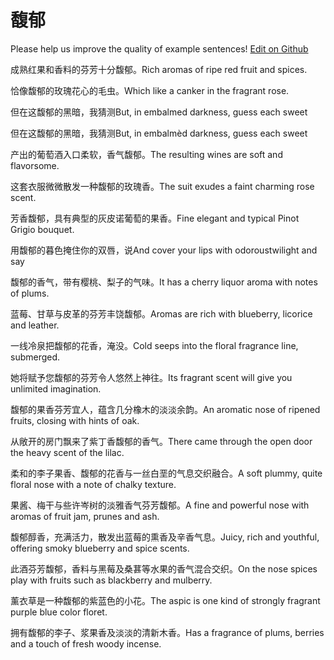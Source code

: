 # 馥郁

Please help us improve the quality of example sentences! [Edit on Github](https://github.com/jiyushe/jiyu-example-sentence-source/blob/main/chinese/fuyu_2.md)

<p><span class="chinese">成熟红果和香料的芬芳十分馥郁。</span><span class="english">Rich aromas of ripe red fruit and spices.</span></p>

<p><span class="chinese">恰像馥郁的玫瑰花心的毛虫。</span><span class="english">Which like a canker in the fragrant rose.</span></p>

<p><span class="chinese">但在这馥郁的黑暗，我猜测</span><span class="english">But, in embalmed darkness, guess each sweet</span></p>

<p><span class="chinese">但在这馥郁的黑暗，我猜测</span><span class="english">But, in embalmèd darkness, guess each sweet</span></p>

<p><span class="chinese">产出的葡萄酒入口柔软，香气馥郁。</span><span class="english">The resulting wines are soft and flavorsome.</span></p>

<p><span class="chinese">这套衣服微微散发一种馥郁的玫瑰香。</span><span class="english">The suit exudes a faint charming rose scent.</span></p>

<p><span class="chinese">芳香馥郁，具有典型的灰皮诺葡萄的果香。</span><span class="english">Fine elegant and typical Pinot Grigio bouquet.</span></p>

<p><span class="chinese">用馥郁的暮色掩住你的双唇，说</span><span class="english">And cover your lips with odoroustwilight and say</span></p>

<p><span class="chinese">馥郁的香气，带有樱桃、梨子的气味。</span><span class="english">It has a cherry liquor aroma with notes of plums.</span></p>

<p><span class="chinese">蓝莓、甘草与皮革的芬芳丰饶馥郁。</span><span class="english">Aromas are rich with blueberry, licorice and leather.</span></p>

<p><span class="chinese">一线冷泉把馥郁的花香，淹没。</span><span class="english">Cold seeps into the floral fragrance line, submerged.</span></p>

<p><span class="chinese">她将赋予您馥郁的芬芳令人悠然上神往。</span><span class="english">Its fragrant scent will give you unlimited imagination.</span></p>

<p><span class="chinese">馥郁的果香芬芳宜人，蕴含几分橡木的淡淡余韵。</span><span class="english">An aromatic nose of ripened fruits, closing with hints of oak.</span></p>

<p><span class="chinese">从敞开的房门飘来了紫丁香馥郁的香气。</span><span class="english">There came through the open door the heavy scent of the lilac.</span></p>

<p><span class="chinese">柔和的李子果香、馥郁的花香与一丝白垩的气息交织融合。</span><span class="english">A soft plummy, quite floral nose with a note of chalky texture.</span></p>

<p><span class="chinese">果酱、梅干与些许岑树的淡雅香气芬芳馥郁。</span><span class="english">A fine and powerful nose with aromas of fruit jam, prunes and ash.</span></p>

<p><span class="chinese">馥郁醇香，充满活力，散发出蓝莓的熏香及辛香气息。</span><span class="english">Juicy, rich and youthful, offering smoky blueberry and spice scents.</span></p>

<p><span class="chinese">此酒芬芳馥郁，香料与黑莓及桑葚等水果的香气混合交织。</span><span class="english">On the nose spices play with fruits such as blackberry and mulberry.</span></p>

<p><span class="chinese">薰衣草是一种馥郁的紫蓝色的小花。</span><span class="english">The aspic is one kind of strongly fragrant purple blue color floret.</span></p>

<p><span class="chinese">拥有馥郁的李子、浆果香及淡淡的清新木香。</span><span class="english">Has a fragrance of plums, berries and a touch of fresh woody incense.</span></p>

